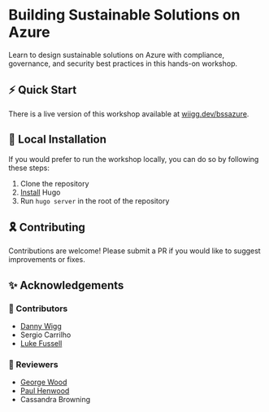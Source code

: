 # Building Sustainable Solutions on Azure
Learn to design sustainable solutions on Azure with compliance, governance, and security best practices in this hands-on workshop.

## :zap: Quick Start
There is a live version of this workshop available at [wiigg.dev/bssazure](https://www.wiigg.dev/bssazure/).

## :hammer: Local Installation
If you would prefer to run the workshop locally, you can do so by following these steps:
1. Clone the repository
2. [Install](https://gohugo.io/installation/) Hugo
3. Run `hugo server` in the root of the repository

## :reminder_ribbon: Contributing
Contributions are welcome! Please submit a PR if you would like to suggest improvements or fixes.

## :sparkles: Acknowledgements
### :pencil: Contributors
- [Danny Wigg](https://github.com/wiigg)
- Sergio Carrilho
- [Luke Fussell](https://github.com/lufussel)

### :book: Reviewers
- [George Wood](https://github.com/goazureit)
- [Paul Henwood](https://github.com/PHenwood)
- Cassandra Browning
